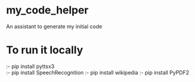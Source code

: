 # my_code_helper
An assistant to generate my initial code
# To run it locally
 :- pip install pyttsx3<br>
 :- pip install SpeechRecognition
 :- pip install wikipedia
 :- pip install PyPDF2
